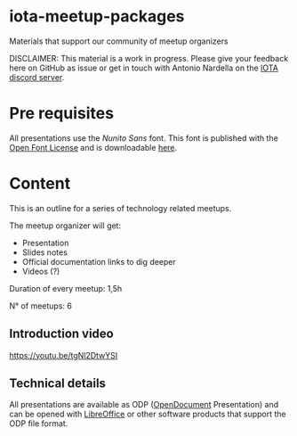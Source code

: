 # iota-meetup-packages
Materials that support our community of meetup organizers

DISCLAIMER: This material is a work in progress. Please give your feedback here on GitHub as issue or get in touch with Antonio Nardella on the [IOTA discord server](https://discord.iota.org).

# Pre requisites
All presentations use the *Nunito Sans* font. This font is published with the [Open Font License](http://scripts.sil.org/cms/scripts/page.php?site_id=nrsi&id=OFL_web) and is downloadable [here](https://fonts.google.com/specimen/Nunito+Sans).

# Content

This is an outline for a series of technology related meetups.

The meetup organizer will get:

* Presentation
* Slides notes
* Official documentation links to dig deeper
* Videos (?)


Duration of every meetup: 1,5h

N° of meetups: 6

## Introduction video

https://youtu.be/tgNl2DtwYSI

## Technical details

All presentations are available as ODP ([OpenDocument](https://en.wikipedia.org/wiki/OpenDocument) Presentation) and can be opened with [LibreOffice](https://www.libreoffice.org/) or other software products that support the ODP file format.
